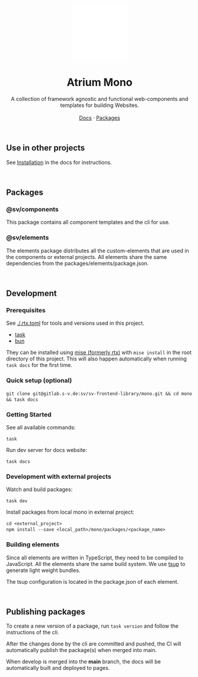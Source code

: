 <p align="center">
  <p align="center">
   <img width="150" height="150" src="docs/src/assets/atrium.png" alt="Logo">
  </p>
	<h1 align="center"><b>Atrium Mono</b></h1>
	<p align="center">
    A collection of framework agnostic and functional web-components and templates for building Websites.
    <br />
    <br />
    <a href="https://sv.pages.s-v.de/sv-frontend-library/mono/">Docs</a> ·
    <a href="https://gitlab.s-v.de/sv/sv-frontend-library/mono/-/packages">Packages</a>
    <br />
  </p>
</p>
<br />

## Use in other projects

See [Installation](https://sv.pages.s-v.de/sv-frontend-library/mono/installation/) in the docs for instructions.

<br />

## Packages

### @sv/components

This package contains all component templates and the cli for use.

### @sv/elements

The elements package distributes all the custom-elements that are used in the components or external projects.
All elements share the same dependencies from the packages/elements/package.json.

<br />

## Development

### Prerequisites

See [./.rtx.toml](./.rtx.toml) for tools and versions used in this project.

- [task](https://taskfile.dev/)
- [bun](https://bun.sh/)

They can be installed using [mise (formerly rtx)](https://github.com/jdxcode/mise) with `mise install` in the root directory of this project.
This will also happen automatically when running `task docs` for the first time.

### Quick setup (optional)

```shell
git clone git@gitlab.s-v.de:sv/sv-frontend-library/mono.git && cd mono && task docs
```

### Getting Started

See all available commands:

```shell
task
```

Run dev server for docs website:

```shell
task docs
```

### Development with external projects

Watch and build packages:

```shell
task dev
```

Install packages from local mono in external project:

```shell
cd <external_project>
npm install --save <local_path>/mono/packages/<package_name>
```

### Building elements

Since all elements are written in TypeScript, they need to be compiled to JavaScript.
All the elements share the same build system. We use [tsup](https://tsup.egoist.dev/) to generate light weight bundles.

The tsup configuration is located in the package.json of each element.

<br/>

## Publishing packages

To create a new version of a package, run `task version` and follow the instructions of the cli.

After the changes done by the cli are committed and pushed, the CI will automatically publish the package(s) when merged into main.

When develop is merged into the **main** branch, the docs will be automatically built and deployed to pages.
